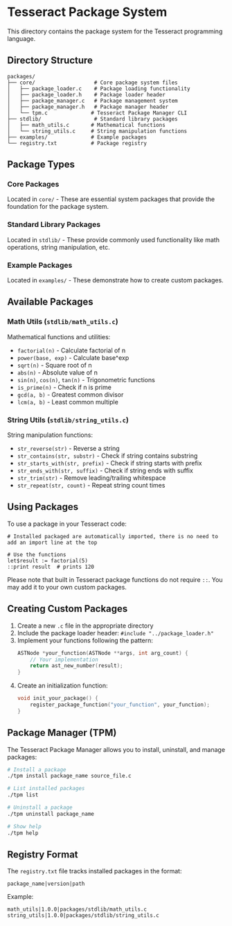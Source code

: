 # Tesseract Package System

This directory contains the package system for the Tesseract programming language.

## Directory Structure

```
packages/
├── core/                   # Core package system files
│   ├── package_loader.c    # Package loading functionality
│   ├── package_loader.h    # Package loader header
│   ├── package_manager.c   # Package management system
│   ├── package_manager.h   # Package manager header
│   └── tpm.c              # Tesseract Package Manager CLI
├── stdlib/                 # Standard library packages
│   ├── math_utils.c       # Mathematical functions
│   └── string_utils.c     # String manipulation functions
├── examples/              # Example packages
└── registry.txt           # Package registry
```

## Package Types

### Core Packages
Located in `core/` - These are essential system packages that provide the foundation for the package system.

### Standard Library Packages
Located in `stdlib/` - These provide commonly used functionality like math operations, string manipulation, etc.

### Example Packages
Located in `examples/` - These demonstrate how to create custom packages.

## Available Packages

### Math Utils (`stdlib/math_utils.c`)
Mathematical functions and utilities:
- `factorial(n)` - Calculate factorial of n
- `power(base, exp)` - Calculate base^exp
- `sqrt(n)` - Square root of n
- `abs(n)` - Absolute value of n
- `sin(n)`, `cos(n)`, `tan(n)` - Trigonometric functions
- `is_prime(n)` - Check if n is prime
- `gcd(a, b)` - Greatest common divisor
- `lcm(a, b)` - Least common multiple

### String Utils (`stdlib/string_utils.c`)
String manipulation functions:
- `str_reverse(str)` - Reverse a string
- `str_contains(str, substr)` - Check if string contains substring
- `str_starts_with(str, prefix)` - Check if string starts with prefix
- `str_ends_with(str, suffix)` - Check if string ends with suffix
- `str_trim(str)` - Remove leading/trailing whitespace
- `str_repeat(str, count)` - Repeat string count times

## Using Packages

To use a package in your Tesseract code:

```tesseract
# Installed packaged are automatically imported, there is no need to add an import line at the top

# Use the functions
let$result := factorial(5)
::print result  # prints 120
```

Please note that built in Tesseract package functions do not require `::`. You may add it to your own custom packages.

## Creating Custom Packages

1. Create a new `.c` file in the appropriate directory
2. Include the package loader header: `#include "../package_loader.h"`
3. Implement your functions following the pattern:
   ```c
   ASTNode *your_function(ASTNode **args, int arg_count) {
       // Your implementation
       return ast_new_number(result);
   }
   ```
4. Create an initialization function:
   ```c
   void init_your_package() {
       register_package_function("your_function", your_function);
   }
   ```

## Package Manager (TPM)

The Tesseract Package Manager allows you to install, uninstall, and manage packages:

```bash
# Install a package
./tpm install package_name source_file.c

# List installed packages
./tpm list

# Uninstall a package
./tpm uninstall package_name

# Show help
./tpm help
```

## Registry Format

The `registry.txt` file tracks installed packages in the format:
```
package_name|version|path
```

Example:
```
math_utils|1.0.0|packages/stdlib/math_utils.c
string_utils|1.0.0|packages/stdlib/string_utils.c
```
